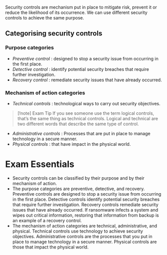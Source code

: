 Security controls are mechanism put in place to mitigate risk, prevent it or reduce the likelihood of its occurrence. 
We can use different security controls to achieve the same purpose.

## Categorising security controls 
### Purpose categories
- *Preventive control* : designed to stop a security issue from occurring in the first place.
- *Detective control* : identify potential security breaches that require further investigation.
- *Recovery control* : remediate security issues that have already occurred.
### Mechanism of action categories
- *Technical controls* : technological ways to carry out security objectives.
> [!note] Exam Tip
> If you see someone use the term logical controls, that’s the same thing as technical controls. Logical and technical are two different words that describe the same type of control.
- *Administrative controls* : Processes that are put in place to manage technology in a secure manner.
- *Physical controls* : that have impact in the physical world.

# Exam Essentials

- Security controls can be classified by their purpose and by their mechanism of action.
- The purpose categories are preventive, detective, and recovery. Preventive controls are designed to stop a security issue from occurring in the first place. Detective controls identify potential security breaches that require further investigation. Recovery controls remediate security issues that have already occurred. If ransomware infects a system and wipes out critical information, restoring that information from backup is an example of a recovery control.
- The mechanism of action categories are technical, administrative, and physical. Technical controls use technology to achieve security objectives. Administrative controls are the processes that you put in place to manage technology in a secure manner. Physical controls are those that impact the physical world.